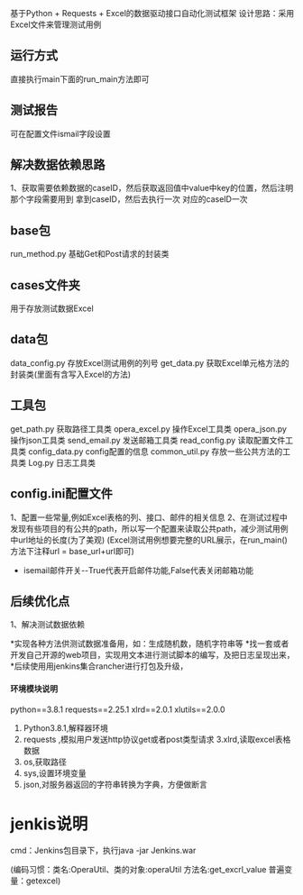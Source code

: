 基于Python + Requests + Excel的数据驱动接口自动化测试框架
设计思路：采用Excel文件来管理测试用例


## 运行方式
直接执行main下面的run_main方法即可

## 测试报告
可在配置文件ismail字段设置

## 解决数据依赖思路
1、获取需要依赖数据的caseID，然后获取返回值中value中key的位置，然后注明那个字段需要用到
拿到caseID，然后去执行一次 对应的caseID一次




## base包
run_method.py       基础Get和Post请求的封装类

## cases文件夹
用于存放测试数据Excel

## data包
data_config.py      存放Excel测试用例的列号
get_data.py         获取Excel单元格方法的封装类(里面有含写入Excel的方法)

## 工具包
get_path.py         获取路径工具类
opera_excel.py      操作Excel工具类
opera_json.py       操作json工具类
send_email.py       发送邮箱工具类
read_config.py      读取配置文件工具类
config_data.py      config配置的信息
common_util.py      存放一些公共方法的工具类
Log.py              日志工具类

## config.ini配置文件
1、配置一些常量,例如Excel表格的列、接口、邮件的相关信息
2、在测试过程中发现有些项目的有公共的path，所以写一个配置来读取公共path，减少测试用例中url地址的长度(为了美观)
    (Excel测试用例想要完整的URL展示，在run_main()方法下注释url = base_url+url即可)
* isemail邮件开关--True代表开启邮件功能,False代表关闭邮箱功能

## 后续优化点
1、解决测试数据依赖

*实现各种方法供测试数据准备用，如：生成随机数，随机字符串等
*找一套或者开发自己开源的web项目，实现用文本进行测试脚本的编写，及把日志呈现出来，
*后续使用用jenkins集合rancher进行打包及升级，



#### 环境模块说明
python==3.8.1
requests==2.25.1
xlrd==2.0.1
xlutils==2.0.0


1. Python3.8.1,解释器环境
2. requests ,模拟用户发送http协议get或者post类型请求
3.xlrd,读取excel表格数据
4. os,获取路径
5. sys,设置环境变量
6. json,对服务器返回的字符串转换为字典，方便做断言



# jenkis说明
cmd：Jenkins包目录下，执行java -jar Jenkins.war

(编码习惯：类名:OperaUtil、类的对象:operaUtil
         方法名:get_excrl_value 普遍变量：getexcel)